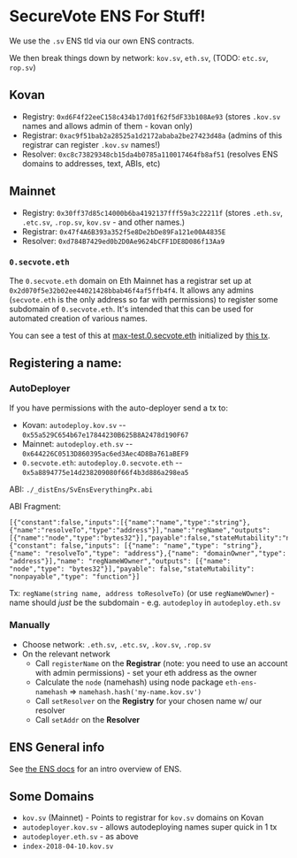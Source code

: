 # SecureVote ENS For Stuff!

We use the `.sv` ENS tld via our own ENS contracts.

We then break things down by network: `kov.sv`, `eth.sv`, (TODO: `etc.sv`, `rop.sv`)

## Kovan

* Registry: `0xd6F4f22eeC158c434b17d01f62f5dF33b108Ae93` (stores `.kov.sv` names and allows admin of them - kovan only)
* Registrar: `0xac9f51bab2a28525a1d2172ababa2be27423d48a` (admins of this registrar can register `.kov.sv` names!)
* Resolver: `0xc8c73829348cb15da4b0785a110017464fb8af51` (resolves ENS domains to addresses, text, ABIs, etc)

## Mainnet

* Registry: `0x30ff37d85c14000b6ba4192137fff59a3c22211f` (stores `.eth.sv`, `.etc.sv`, `.rop.sv`, `kov.sv` - and other names.)
* Registrar: `0x47f4A6B393a352f5e8De2bDe89Fa121e00A4835E`
* Resolver: `0xd784B7429ed0b2D0Ae9624bCFF1DE8D086f13Aa9`

### `0.secvote.eth`

The `0.secvote.eth` domain on Eth Mainnet has a registrar set up at `0x2d070f5e32b02ee44021428bbab46f4af5ffb4f4`. It allows any admins (`secvote.eth` is the only address so far with permissions) to register some subdomain of `0.secvote.eth`. It's intended that this can be used for automated creation of various names.

You can see a test of this at [max-test.0.secvote.eth](https://etherscan.io/enslookup?q=max-test.0.secvote.eth) initialized by [this tx](https://etherscan.io/tx/0x0a9b74340c59a87f874f074dfd398f5d03ff3bc3d2cf691fb44f542f9f022546).

## Registering a name:

### AutoDeployer

If you have permissions with the auto-deployer send a tx to:

* Kovan: `autodeploy.kov.sv` -- `0x55a529C654b67e17844230B625B8A2478d190F67`
* Mainnet: `autodeploy.eth.sv` -- `0x644226C0513D860395ac6ed3Aec4D8Ba761aBEF9`
* `0.secvote.eth`: `autodeploy.0.secvote.eth` -- `0x5a8894775e14d238209080f66f4b3d886a298ea5`

ABI: `./_distEns/SvEnsEverythingPx.abi`

ABI Fragment:

```
[{"constant":false,"inputs":[{"name":"name","type":"string"},{"name":"resolveTo","type":"address"}],"name":"regName","outputs":[{"name":"node","type":"bytes32"}],"payable":false,"stateMutability":"nonpayable","type":"function"},{"constant": false,"inputs": [{"name": "name","type": "string"},{"name": "resolveTo","type": "address"},{"name": "domainOwner","type": "address"}],"name": "regNameWOwner","outputs": [{"name": "node","type": "bytes32"}],"payable": false,"stateMutability": "nonpayable","type": "function"}]
```

Tx: `regName(string name, address toResolveTo)` (or use `regNameWOwner`) - name should _just_ be the subdomain - e.g. `autodeploy` in `autodeploy.eth.sv`

### Manually

* Choose network: `.eth.sv`, `.etc.sv`, `.kov.sv`, `.rop.sv`
* On the relevant network
  * Call `registerName` on the **Registrar** (note: you need to use an account with admin permissions) - set your eth address as the owner
  * Calculate the `node` (namehash) using node package `eth-ens-namehash` => `namehash.hash('my-name.kov.sv')`
  * Call `setResolver` on the **Registry** for your chosen name w/ our resolver
  * Call `setAddr` on the **Resolver**

## ENS General info

See [the ENS docs](https://docs.ens.domains/en/latest/introduction.html) for an intro overview of ENS.

## Some Domains

* `kov.sv` (Mainnet) - Points to registrar for `kov.sv` domains on Kovan
* `autodeployer.kov.sv` - allows autodeploying names super quick in 1 tx
* `autodeployer.eth.sv` - as above
* `index-2018-04-10.kov.sv`
